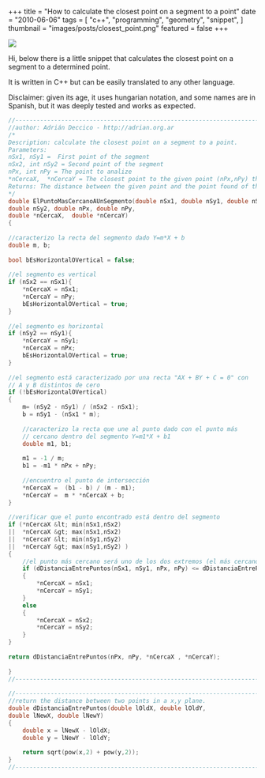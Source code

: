 +++
title = "How to calculate the closest point on a segment to a point"
date = "2010-06-06"
tags = [
    "c++",
    "programming",
    "geometry",
    "snippet",
]
thumbnail = "images/posts/closest_point.png"
featured = false
+++

![](/images/posts/closest_point.png "")

Hi, below there is a little snippet that calculates the closest point on a segment to a determined point. 

It is written in C++ but can be easily translated to any other language. 

Disclaimer: given its age, it uses hungarian notation, and some names are in Spanish, but it was deeply 
tested and works as expected. 

```c++
//--------------------------------------------------------------------------------------------------------
//author: Adrián Deccico - http://adrian.org.ar
/*
Description: calculate the closest point on a segment to a point.
Parameters:
nSx1, nSy1 =  First point of the segment
nSx2, int nSy2 = Second point of the segment
nPx, int nPy = The point to analize
*nCercaX,  *nCercaY = The closest point to the given point (nPx,nPy) that belongs to the segment
Returns: The distance between the given point and the point found of the segment
*/
double ElPuntoMasCercanoAUnSegmento(double nSx1, double nSy1, double nSx2,
double nSy2, double nPx, double nPy,
double *nCercaX,  double *nCercaY)
{
 
//caracterizo la recta del segmento dado Y=m*X + b
double m, b;
 
bool bEsHorizontalOVertical = false;
 
//el segmento es vertical
if (nSx2 == nSx1){
    *nCercaX = nSx1;
    *nCercaY = nPy;
    bEsHorizontalOVertical = true;
}
 
//el segmento es horizontal
if (nSy2 == nSy1){
    *nCercaY = nSy1;
    *nCercaX = nPx;
    bEsHorizontalOVertical = true;
}
 
//el segmento está caracterizado por una recta "AX + BY + C = 0" con
// A y B distintos de cero
if (!bEsHorizontalOVertical)
{
    m= (nSy2 - nSy1) / (nSx2 - nSx1);
    b = nSy1 - (nSx1 * m);
 
    //caracterizo la recta que une al punto dado con el punto más
    // cercano dentro del segmento Y=m1*X + b1
    double m1, b1;
 
    m1 = -1 / m;
    b1 = -m1 * nPx + nPy;
 
    //encuentro el punto de intersección
    *nCercaX =  (b1 - b) / (m - m1);
    *nCercaY =  m * *nCercaX + b;
}
 
//verificar que el punto encontrado está dentro del segmento
if (*nCercaX &lt; min(nSx1,nSx2)
||  *nCercaX &gt; max(nSx1,nSx2)
||  *nCercaY &lt; min(nSy1,nSy2)
||  *nCercaY &gt; max(nSy1,nSy2) )
{
    //el punto más cercano será uno de los dos extremos (el más cercano al punto)
    if (dDistanciaEntrePuntos(nSx1, nSy1, nPx, nPy) <= dDistanciaEntrePuntos(nSx2, nSy2, nPx, nPy))
    {
        *nCercaX = nSx1;
        *nCercaY = nSy1;
    }
    else
    {
        *nCercaX = nSx2;
        *nCercaY = nSy2;
    }
}
 
return dDistanciaEntrePuntos(nPx, nPy, *nCercaX , *nCercaY);
 
}
//--------------------------------------------------------------------------------------------
 
//------------------------------------------------------------------------
//return the distance between two points in a x,y plane.
double dDistanciaEntrePuntos(double lOldX, double lOldY,
double lNewX, double lNewY)
{
    double x = lNewX - lOldX;
    double y = lNewY - lOldY;
 
    return sqrt(pow(x,2) + pow(y,2));
}
//------------------------------------------------------------------------
```